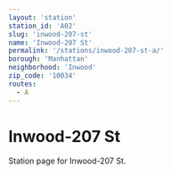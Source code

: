 ```yaml
---
layout: 'station'
station_id: 'A02'
slug: 'inwood-207-st'
name: 'Inwood-207 St'
permalink: '/stations/inwood-207-st-a/'
borough: 'Manhattan'
neighborhood: 'Inwood'
zip_code: '10034'
routes:
  - A
---
```

# Inwood-207 St

Station page for Inwood-207 St.
